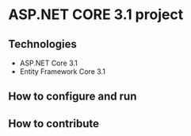 # ASP.NET CORE 3.1 project
## Technologies
- ASP.NET Core 3.1
- Entity Framework Core 3.1
## How to configure and run
## How to contribute